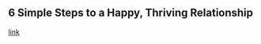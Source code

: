 ## 6 Simple Steps to a Happy, Thriving Relationship

[link](https://www.psychologytoday.com/intl/blog/meet-catch-and-keep/202101/6-simple-steps-happy-thriving-relationship)
